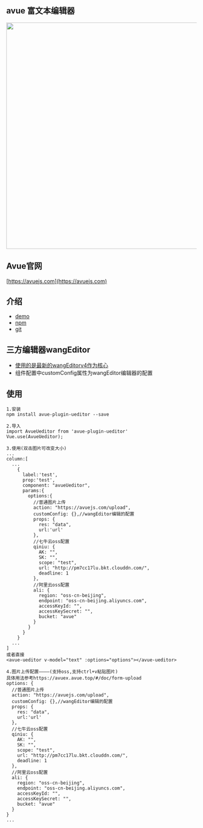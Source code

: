 ## avue 富文本编辑器
<p align="center">
  <img width="600" src="https://gitee.com/smallweigit/avue-plugin-ueditor/raw/master/packages/demo/demo.png">
</p>

## Avue官网
[https://avuejs.com](https://avuejs.com)

## 介绍
- [demo](https://avuejs.com/doc/plugins/ueditor-plugins)
- [npm](https://www.npmjs.com/package/avue-plugin-ueditor)
- [git](https://gitee.com/smallweigit/avue-plugin-ueditor)

## 三方编辑器wangEditor

- [使用的是最新的wangEditorv4作为核心](https://www.kancloud.cn/wangfupeng/wangeditor3/332599)
- 组件配置中customConfig属性为wangEditor编辑器的配置

## 使用
```
1.安装
npm install avue-plugin-ueditor --save

2.导入
import AvueUeditor from 'avue-plugin-ueditor'
Vue.use(AvueUeditor);

3.使用(双击图片可改变大小)
...
column:[
  ...
    {
      label:'test',
      prop:'test',
      component: "avueUeditor",
      params:{
        options:{
          //普通图片上传
          action: "https://avuejs.com/upload",
          customConfig: {},//wangEditor编辑的配置
          props: {
            res: "data",
            url:'url'
          },
          //七牛云oss配置
          qiniu: {
            AK: "",
            SK: "",
            scope: "test",
            url: "http://pm7cc17lu.bkt.clouddn.com/",
            deadline: 1
          },
          //阿里云oss配置
          ali: {
            region: "oss-cn-beijing",
            endpoint: "oss-cn-beijing.aliyuncs.com",
            accessKeyId: "",
            accessKeySecret: "",
            bucket: "avue"
          }
        }
      }
    }
  ...
]
或者直接
<avue-ueditor v-model="text" :options="options"></avue-ueditor>

4.图片上传配置————(支持oss,支持ctrl+v粘贴图片)
具体用法参考https://avuex.avue.top/#/doc/form-upload
options: {
  //普通图片上传
  action: "https://avuejs.com/upload",
  customConfig: {},//wangEditor编辑的配置
  props: {
    res: "data",
    url:'url'
  },
  //七牛云oss配置
  qiniu: {
    AK: "",
    SK: "",
    scope: "test",
    url: "http://pm7cc17lu.bkt.clouddn.com/",
    deadline: 1
  },
  //阿里云oss配置
  ali: {
    region: "oss-cn-beijing",
    endpoint: "oss-cn-beijing.aliyuncs.com",
    accessKeyId: "",
    accessKeySecret: "",
    bucket: "avue"
  }
}
...
```

